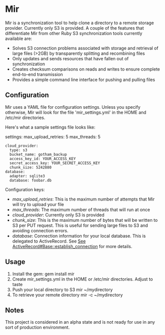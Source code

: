 # Mir

Mir is a synchronization tool to help clone a directory to a remote storage
provider. Currently only S3 is provided. A couple of the features that differentiate
Mir from other Ruby S3 synchronization tools currently available are:

* Solves S3 connection problems associated with storage and retrieval of large files (>2GB) by transparently splitting and recombining files
* Only updates and sends resources that have fallen out of synchronization
* Creates checksum comparisons on reads and writes to ensure complete end-to-end transmission
* Provides a simple command line interface for pushing and pulling files

## Configuration 

Mir uses a YAML file for configuration settings. Unless you specify otherwise, Mir will look for the file  'mir_settings.yml' in the HOME and /etc/mir directories.

Here's what a sample settings file looks like:

  settings:
    max_upload_retries: 5
    max_threads: 5

    cloud_provider:
      type: s3
      bucket_name: gotham_backup
      access_key_id: YOUR_ACCESS_KEY
      secret_access_key: YOUR_SECRET_ACCESS_KEY
      chunk_size: 5242880
    database:
      adapter: sqlite3
      database: foobar.db

Configuration keys:

* *max_upload_retries*: This is the maximum number of attempts that Mir will try to upload your file
* *max_threads*: The maximum number of threads that will run at once
* *cloud_provider*: Currently only S3 is provided
* *chunk_size*: This is the maximum number of bytes that will be written to S3 per PUT request. This is useful for sending large files to S3 and avoiding connection errors.
* *database*: Connection information for your local database. This is delegated to ActiveRecord. See [See ActiveRecord#Base::establish_connection](http://api.rubyonrails.org/classes/ActiveRecord/Base.html#method-c-establish_connection) for more details.

## Usage

1. Install the gem:
  gem install mir
2. Create mir_settings.yml in the HOME or /etc/mir directories. Adjust to taste
3. Push your local directory to S3
  mir ~/mydirectory
4. To retrieve your remote directory
  mir -c ~/mydirectory

## Notes

This project is considered in an alpha state and is not ready for use in any sort of production environment.